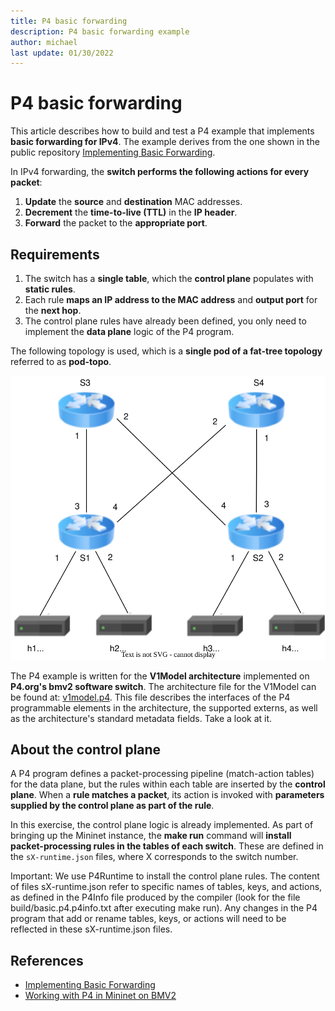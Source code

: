 ```yaml
---
title: P4 basic forwarding
description: P4 basic forwarding example
author: michael
last update: 01/30/2022
---
```


# P4 basic forwarding

This article describes how to build and test a P4 example that implements **basic forwarding for IPv4**. The example derives from the one shown in the public repository [Implementing Basic Forwarding](https://github.com/p4lang/tutorials/tree/master/exercises/basic). 

In IPv4 forwarding, the **switch performs the following actions for every packet**: 

1. **Update** the **source** and **destination** MAC addresses.
1. **Decrement** the **time-to-live (TTL)** in the **IP header**.
1. **Forward** the packet to the **appropriate port**.

## Requirements

1. The switch has a **single table**, which the **control plane** populates with **static rules**. 
1. Each rule **maps an IP address to the MAC address** and **output port** for the **next hop**. 
1. The control plane rules have already been defined, you only need to implement the **data plane** logic of the P4 program.

The following topology is used, which is a **single pod of a fat-tree topology** referred to as **pod-topo**.

![pod-topo](images/pod-topo.svg)


The P4 example is written for the **V1Model architecture** implemented on **P4.org's bmv2 software switch**. The architecture file for the V1Model can be found at: [v1model.p4](https://github.com/p4lang/p4c/blob/main/p4include/v1model.p4). This file describes the interfaces of the P4 programmable elements in the architecture, the supported externs, as well as the architecture's standard metadata fields. Take a look at it.


## About the control plane
A P4 program defines a packet-processing pipeline (match-action tables) for the data plane, but the rules within each table are inserted by the **control plane**. When a **rule matches a packet**, its action is invoked with **parameters supplied by the control plane as part of the rule**.

In this exercise, the control plane logic is already implemented. As part of bringing up the Mininet instance, the **make run** command will **install packet-processing rules in the tables of each switch**. These are defined in the `sX-runtime.json` files, where X corresponds to the switch number.

Important: We use P4Runtime to install the control plane rules. The content of files sX-runtime.json refer to specific names of tables, keys, and actions, as defined in the P4Info file produced by the compiler (look for the file build/basic.p4.p4info.txt after executing make run). Any changes in the P4 program that add or rename tables, keys, or actions will need to be reflected in these sX-runtime.json files.


## References

- [Implementing Basic Forwarding](https://github.com/p4lang/tutorials/tree/master/exercises/basic)
- [Working with P4 in Mininet on BMV2](https://usi-advanced-networking.github.io/deliverables/p4-mininet/)
